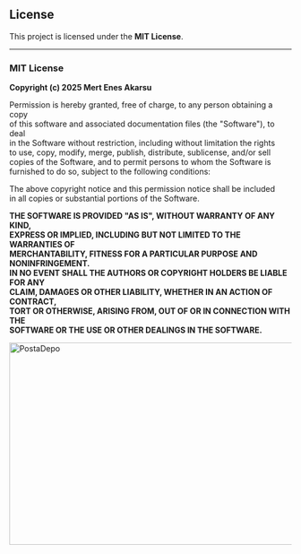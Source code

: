 ## License

This project is licensed under the **MIT License**.

---

### MIT License

**Copyright (c) 2025 Mert Enes Akarsu**

Permission is hereby granted, free of charge, to any person obtaining a copy  
of this software and associated documentation files (the "Software"), to deal  
in the Software without restriction, including without limitation the rights  
to use, copy, modify, merge, publish, distribute, sublicense, and/or sell  
copies of the Software, and to permit persons to whom the Software is  
furnished to do so, subject to the following conditions:

The above copyright notice and this permission notice shall be included  
in all copies or substantial portions of the Software.

**THE SOFTWARE IS PROVIDED "AS IS", WITHOUT WARRANTY OF ANY KIND,**  
**EXPRESS OR IMPLIED, INCLUDING BUT NOT LIMITED TO THE WARRANTIES OF**  
**MERCHANTABILITY, FITNESS FOR A PARTICULAR PURPOSE AND NONINFRINGEMENT.**  
**IN NO EVENT SHALL THE AUTHORS OR COPYRIGHT HOLDERS BE LIABLE FOR ANY**  
**CLAIM, DAMAGES OR OTHER LIABILITY, WHETHER IN AN ACTION OF CONTRACT,**  
**TORT OR OTHERWISE, ARISING FROM, OUT OF OR IN CONNECTION WITH THE**  
**SOFTWARE OR THE USE OR OTHER DEALINGS IN THE SOFTWARE.**
</br>

<img width="691" height="361" alt="PostaDepo" src="https://github.com/user-attachments/assets/37b865c9-2813-443d-b361-ebc60190dec9" />
